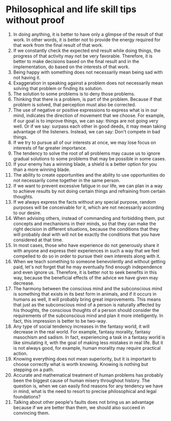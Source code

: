 # Philosophical and life skill tips without proof

1. In doing anything, it is better to have only a glimpse of the result of that work. In other words, it is better not to provide the energy required for that work from the final result of that work.
2. If we constantly check the expected end result while doing things, the progress of that activity may not be very favorable. Therefore, it is better to make decisions based on the final result and in the implementation, do based on the interests of that work.
3. Being happy with something does not necessarily mean being sad with not having it.
4. Exaggeration in speaking against a problem does not necessarily mean solving that problem or finding its solution.
5. The solution to some problems is to deny those problems.
6. Thinking that there is a problem, is part of the problem. Because if that problem is solved, that perception must also be corrected.
7. The use of negative or positive expressions to express what is in our mind, indicates the direction of movement that we choose. For example, if our goal is to improve things, we can say: things are not going very well. Or if we say: surpass each other in good deeds, it may mean taking advantage of the listeners. Instead, we can say: Don't compete in bad things.
8. If we try to pursue all of our interests at once, we may lose focus on interests of far greater importance.
9. The tendency to solve the root of all problems may cause us to ignore gradual solutions to some problems that may be possible in some cases.
10. If your enemy has a winning blade, a shield is a better option for you than a more winning blade.
11. The ability to create opportunities and the ability to use opportunities do not necessarily come together in the same person.
12. If we want to prevent excessive fatigue in our life, we can plan in a way to achieve results by not doing certain things and refraining from certain thoughts.
13. If we always express the facts without any special purpose, random purposes will be conceivable for it, which are not necessarily according to our desire.
14. When advising others, instead of commanding and forbidding them, put concepts and mechanisms in their minds, so that they can make the right decision in different situations, because the conditions that they will probably deal with will not be exactly the conditions that you have considered at that time.
15. In most cases, those who have experience do not generously share it with anyone and express their experiences in such a way that we feel compelled to do so in order to pursue their own interests along with it.
16. When we teach something to someone benevolently and without getting paid, let's not forget that he may eventually find enough independence and even ignore us. Therefore, it is better not to seek benefits in this way, because the beneficial effects of the advice we have given may decrease.
17. The harmony between the conscious mind and the subconscious mind is something that exists in its best form in animals, and if it occurs in humans as well, it will probably bring great improvements. This means that just as the subconscious mind of a person is naturally affected by his thoughts, the conscious thoughts of a person should consider the requirements of the subconscious mind and plan it more intelligently. In fact, this impression is better to be two-way.
18. Any type of social tendency increases in the fantasy world, it will decrease in the real world. For example, fantasy morality, fantasy masochism and sadism. In fact, experiencing a task in a fantasy world is like simulating it, with the goal of making less mistakes in real life. But it is not always good, for example, human morality may require practical action.
19. Knowing everything does not mean superiority, but it is important to choose correctly what is worth knowing. Knowing is nothing but stepping on a path.
20. Accurate and mathematical treatment of human problems has probably been the biggest cause of human misery throughout history. The question is, when we can easily find reasons for any tendency we have in mind, what is the need to resort to precise philosophical and legal foundations?
21. Talking about other people's faults does not bring us an advantage because if we are better than them, we should also succeed in convincing them.
